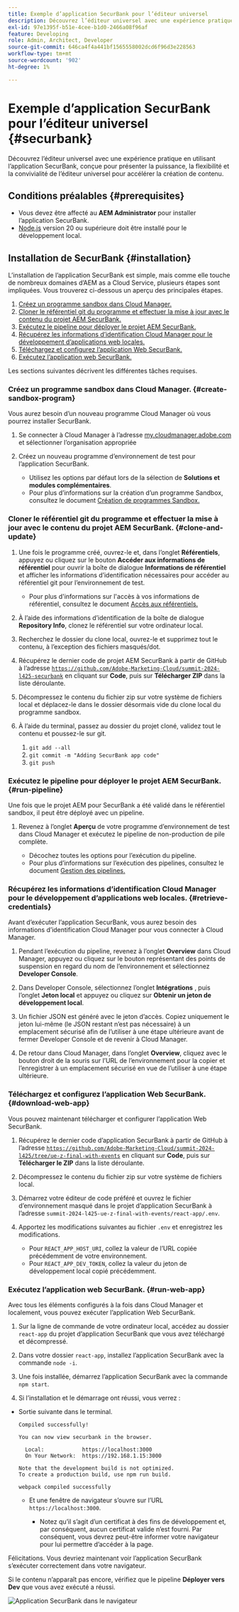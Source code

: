 ```yaml
---
title: Exemple d’application SecurBank pour l’éditeur universel
description: Découvrez l’éditeur universel avec une expérience pratique en utilisant l’application SecurBank, conçue pour présenter la puissance, la flexibilité et la convivialité de l’éditeur universel pour accélérer la création de contenu.
exl-id: 97e1395f-b51e-4cee-b1d0-2466a08f96af
feature: Developing
role: Admin, Architect, Developer
source-git-commit: 646ca4f4a441bf1565558002dcd6f96d3e228563
workflow-type: tm+mt
source-wordcount: '902'
ht-degree: 1%

---
```


# Exemple d’application SecurBank pour l’éditeur universel {#securbank}

Découvrez l’éditeur universel avec une expérience pratique en utilisant l’application SecurBank, conçue pour présenter la puissance, la flexibilité et la convivialité de l’éditeur universel pour accélérer la création de contenu.

## Conditions préalables {#prerequisites}

* Vous devez être affecté au **AEM Administrator** [ ](/help/journey-onboarding/assign-profiles-aem.md) pour installer l’application SecurBank.
* [Node.js](https://nodejs.org) version 20 ou supérieure doit être installé pour le développement local.

## Installation de SecurBank {#installation}

L’installation de l’application SecurBank est simple, mais comme elle touche de nombreux domaines d’AEM as a Cloud Service, plusieurs étapes sont impliquées. Vous trouverez ci-dessous un aperçu des principales étapes.

1. [Créez un programme sandbox dans Cloud Manager.](#create-sandbox-program)
1. [Cloner le référentiel git du programme et effectuer la mise à jour avec le contenu du projet AEM SecurBank.](#clone-and-update)
1. [Exécutez le pipeline pour déployer le projet AEM SecurBank.](#run-pipeline)
1. [Récupérez les informations d’identification Cloud Manager pour le développement d’applications web locales.](#retrieve-credentials)
1. [Téléchargez et configurez l’application Web SecurBank.](#download-web-app)
1. [Exécutez l’application web SecurBank.](#run-web-app)

Les sections suivantes décrivent les différentes tâches requises.

### Créez un programme sandbox dans Cloud Manager. {#create-sandbox-program}

Vous aurez besoin d’un nouveau programme Cloud Manager où vous pourrez installer SecurBank.

1. Se connecter à Cloud Manager à l’adresse [my.cloudmanager.adobe.com](https://my.cloudmanager.adobe.com/) et sélectionner l’organisation appropriée

1. Créez un nouveau programme d’environnement de test pour l’application SecurBank.

   * Utilisez les options par défaut lors de la sélection de **Solutions et modules complémentaires**.
   * Pour plus d’informations sur la création d’un programme Sandbox, consultez le document [Création de programmes Sandbox.](/help/implementing/cloud-manager/getting-access-to-aem-in-cloud/creating-sandbox-programs.md)

### Cloner le référentiel git du programme et effectuer la mise à jour avec le contenu du projet AEM SecurBank. {#clone-and-update}

1. Une fois le programme créé, ouvrez-le et, dans l’onglet **Référentiels**, appuyez ou cliquez sur le bouton **Accéder aux informations de référentiel** pour ouvrir la boîte de dialogue **Informations de référentiel** et afficher les informations d’identification nécessaires pour accéder au référentiel git pour l’environnement de test.

   * Pour plus d&#39;informations sur l&#39;accès à vos informations de référentiel, consultez le document [Accès aux référentiels.](/help/implementing/cloud-manager/managing-code/accessing-repos.md)

1. À l’aide des informations d’identification de la boîte de dialogue **Repository Info**, clonez le référentiel sur votre ordinateur local.

1. Recherchez le dossier du clone local, ouvrez-le et supprimez tout le contenu, à l’exception des fichiers masqués/dot.

1. Récupérez le dernier code de projet AEM SecurBank à partir de GitHub à l’adresse [`https://github.com/Adobe-Marketing-Cloud/summit-2024-l425-securbank`](https://github.com/Adobe-Marketing-Cloud/summit-2024-l425-securbank) en cliquant sur **Code**, puis sur **Télécharger ZIP** dans la liste déroulante.

1. Décompressez le contenu du fichier zip sur votre système de fichiers local et déplacez-le dans le dossier désormais vide du clone local du programme sandbox.

1. À l’aide du terminal, passez au dossier du projet cloné, validez tout le contenu et poussez-le sur git.

   1. `git add --all`
   1. `git commit -m "Adding SecurBank app code"`
   1. `git push`

### Exécutez le pipeline pour déployer le projet AEM SecurBank. {#run-pipeline}

Une fois que le projet AEM pour SecurBank a été validé dans le référentiel sandbox, il peut être déployé avec un pipeline.

1. Revenez à l’onglet **Aperçu** de votre programme d’environnement de test dans Cloud Manager et exécutez le pipeline de non-production de pile complète.

   * Décochez toutes les options pour l’exécution du pipeline.
   * Pour plus d’informations sur l’exécution des pipelines, consultez le document [Gestion des pipelines.](/help/implementing/cloud-manager/configuring-pipelines/managing-pipelines.md#running-pipelines)

### Récupérez les informations d’identification Cloud Manager pour le développement d’applications web locales. {#retrieve-credentials}

Avant d’exécuter l’application SecurBank, vous aurez besoin des informations d’identification Cloud Manager pour vous connecter à Cloud Manager.

1. Pendant l’exécution du pipeline, revenez à l’onglet **Overview** dans Cloud Manager, appuyez ou cliquez sur le bouton représentant des points de suspension en regard du nom de l’environnement et sélectionnez **Developer Console**.

1. Dans Developer Console, sélectionnez l’onglet **Intégrations** , puis l’onglet **Jeton local** et appuyez ou cliquez sur **Obtenir un jeton de développement local**.

1. Un fichier JSON est généré avec le jeton d’accès. Copiez uniquement le jeton lui-même (le JSON restant n’est pas nécessaire) à un emplacement sécurisé afin de l’utiliser à une étape ultérieure avant de fermer Developer Console et de revenir à Cloud Manager.

1. De retour dans Cloud Manager, dans l’onglet **Overview**, cliquez avec le bouton droit de la souris sur l’URL de l’environnement pour la copier et l’enregistrer à un emplacement sécurisé en vue de l’utiliser à une étape ultérieure.

### Téléchargez et configurez l’application Web SecurBank. {#download-web-app}

Vous pouvez maintenant télécharger et configurer l’application Web SecurBank.

1. Récupérez le dernier code d’application SecurBank à partir de GitHub à l’adresse [`https://github.com/Adobe-Marketing-Cloud/summit-2024-l425/tree/ue-z-final-with-events`](https://github.com/Adobe-Marketing-Cloud/summit-2024-l425/tree/ue-z-final-with-events) en cliquant sur **Code**, puis sur **Télécharger le ZIP** dans la liste déroulante.

1. Décompressez le contenu du fichier zip sur votre système de fichiers local.

1. Démarrez votre éditeur de code préféré et ouvrez le fichier d’environnement masqué dans le projet d’application SecurBank à l’adresse `summit-2024-l425-ue-z-final-with-events/react-app/.env`.

1. Apportez les modifications suivantes au fichier `.env` et enregistrez les modifications.

   * Pour `REACT_APP_HOST_URI`, collez la valeur de l’URL copiée précédemment de votre environnement.
   * Pour `REACT_APP_DEV_TOKEN`, collez la valeur du jeton de développement local copié précédemment.

### Exécutez l’application web SecurBank. {#run-web-app}

Avec tous les éléments configurés à la fois dans Cloud Manager et localement, vous pouvez exécuter l’application Web SecurBank.

1. Sur la ligne de commande de votre ordinateur local, accédez au dossier `react-app` du projet d’application SecurBank que vous avez téléchargé et décompressé.

1. Dans votre dossier `react-app`, installez l’application SecurBank avec la commande `node -i`.

1. Une fois installée, démarrez l’application SecurBank avec la commande `npm start`.

1. Si l’installation et le démarrage ont réussi, vous verrez :

* Sortie suivante dans le terminal.

  ```text
  Compiled successfully!
  
  You can now view securbank in the browser.
  
    Local:            https://localhost:3000
    On Your Network:  https://192.168.1.15:3000
  
  Note that the development build is not optimized.
  To create a production build, use npm run build.
  
  webpack compiled successfully
  ```

   * Et une fenêtre de navigateur s’ouvre sur l’URL `https://localhost:3000`.

      * Notez qu’il s’agit d’un certificat à des fins de développement et, par conséquent, aucun certificat valide n’est fourni. Par conséquent, vous devrez peut-être informer votre navigateur pour lui permettre d’accéder à la page.

Félicitations. Vous devriez maintenant voir l’application SecurBank s’exécuter correctement dans votre navigateur.

Si le contenu n’apparaît pas encore, vérifiez que le pipeline **Déployer vers Dev** que vous avez exécuté a réussi.

![Application SecurBank dans le navigateur](assets/securbank.png)
